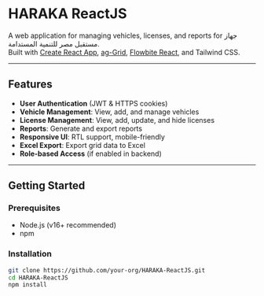 # HARAKA ReactJS

A web application for managing vehicles, licenses, and reports for جهاز مستقبل مصر للتنمية المستدامة.  
Built with [Create React App](https://github.com/facebook/create-react-app), [ag-Grid](https://www.ag-grid.com/), [Flowbite React](https://flowbite-react.com/), and Tailwind CSS.

---

## Features

- **User Authentication** (JWT & HTTPS cookies)
- **Vehicle Management**: View, add, and manage vehicles
- **License Management**: View, add, update, and hide licenses
- **Reports**: Generate and export reports
- **Responsive UI**: RTL support, mobile-friendly
- **Excel Export**: Export grid data to Excel
- **Role-based Access** (if enabled in backend)

---

## Getting Started

### Prerequisites

- Node.js (v16+ recommended)
- npm

### Installation

```bash
git clone https://github.com/your-org/HARAKA-ReactJS.git
cd HARAKA-ReactJS
npm install
